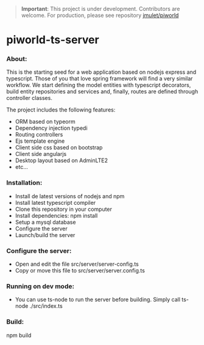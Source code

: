 > __Important__: This project is under development. Contributors are welcome. For production, please see repository [jmulet/piworld](https://github.com/jmulet/piworld)

# piworld-ts-server

### About:

This is the starting seed for a web application based on nodejs express and typescript.
Those of you that love spring framework will find a very similar workflow. We start defining the model entities with typescript decorators, build entity repositories and services and, finally, routes are defined through controller classes.

The project includes the following features:

- ORM based on typeorm
- Dependency injection typedi
- Routing controllers 
- Ejs template engine
- Client side css based on bootstrap
- Client side angularjs
- Desktop layout based on AdminLTE2
- etc...

### Installation:

- Install de latest versions of nodejs and npm
- Install latest typescript compiler
- Clone this repository in your computer
- Install dependencies: npm install
- Setup a mysql database
- Configure the server
- Launch/build the server


### Configure the server:

- Open and edit the file src/server/server-config.ts 
- Copy or move this file to src/server/server.config.ts 

### Running on dev mode:

- You can use ts-node to run the server before building. Simply call
  ts-node ./src/index.ts

### Build: 

  npm build
